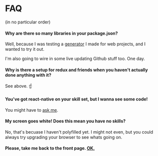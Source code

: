 # FAQ
(in no particular order)

#### Why are there so many libraries in your package.json?

Well, because I was testing a [generator](https://github.com/juddey/ignite-kryptonite) I made for web projects, and I wanted to try it out.

I'm also going to wire in some live updating Github stuff too. One day.

#### Why is there a setup for redux and friends when you haven't actually done anything with it? 
See above. :point_up:

#### You've got react-native on your skill set, but I wanna see some code!
You might have to [ask me](https://twitter.com/juddeylane).

#### My screen goes white! Does this mean you have no skills?
No, that's becuase I haven't polyfilled yet. I might not even, but you could always try upgrading your browser to see whats going on.

#### Please, take me back to the front page. [OK.](https://github.com/juddey/resume)

